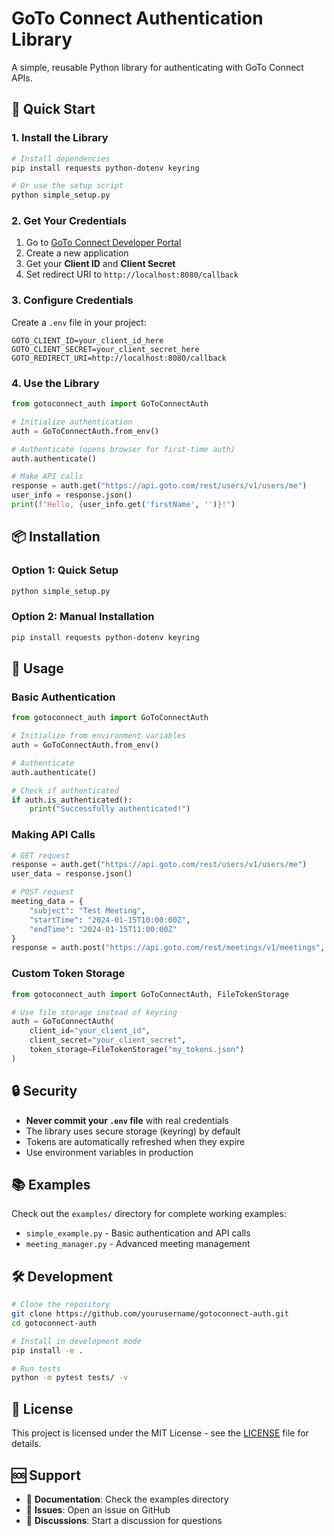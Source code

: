 # GoTo Connect Authentication Library

A simple, reusable Python library for authenticating with GoTo Connect APIs.

## 🚀 Quick Start

### 1. Install the Library

```bash
# Install dependencies
pip install requests python-dotenv keyring

# Or use the setup script
python simple_setup.py
```

### 2. Get Your Credentials

1. Go to [GoTo Connect Developer Portal](https://developer.goto.com/)
2. Create a new application
3. Get your **Client ID** and **Client Secret**
4. Set redirect URI to `http://localhost:8080/callback`

### 3. Configure Credentials

Create a `.env` file in your project:

```env
GOTO_CLIENT_ID=your_client_id_here
GOTO_CLIENT_SECRET=your_client_secret_here
GOTO_REDIRECT_URI=http://localhost:8080/callback
```

### 4. Use the Library

```python
from gotoconnect_auth import GoToConnectAuth

# Initialize authentication
auth = GoToConnectAuth.from_env()

# Authenticate (opens browser for first-time auth)
auth.authenticate()

# Make API calls
response = auth.get("https://api.goto.com/rest/users/v1/users/me")
user_info = response.json()
print(f"Hello, {user_info.get('firstName', '')}!")
```

## 📦 Installation

### Option 1: Quick Setup
```bash
python simple_setup.py
```

### Option 2: Manual Installation
```bash
pip install requests python-dotenv keyring
```

## 🔧 Usage

### Basic Authentication

```python
from gotoconnect_auth import GoToConnectAuth

# Initialize from environment variables
auth = GoToConnectAuth.from_env()

# Authenticate
auth.authenticate()

# Check if authenticated
if auth.is_authenticated():
    print("Successfully authenticated!")
```

### Making API Calls

```python
# GET request
response = auth.get("https://api.goto.com/rest/users/v1/users/me")
user_data = response.json()

# POST request
meeting_data = {
    "subject": "Test Meeting",
    "startTime": "2024-01-15T10:00:00Z",
    "endTime": "2024-01-15T11:00:00Z"
}
response = auth.post("https://api.goto.com/rest/meetings/v1/meetings", json=meeting_data)
```

### Custom Token Storage

```python
from gotoconnect_auth import GoToConnectAuth, FileTokenStorage

# Use file storage instead of keyring
auth = GoToConnectAuth(
    client_id="your_client_id",
    client_secret="your_client_secret",
    token_storage=FileTokenStorage("my_tokens.json")
)
```

## 🔒 Security

- **Never commit your `.env` file** with real credentials
- The library uses secure storage (keyring) by default
- Tokens are automatically refreshed when they expire
- Use environment variables in production

## 📚 Examples

Check out the `examples/` directory for complete working examples:

- `simple_example.py` - Basic authentication and API calls
- `meeting_manager.py` - Advanced meeting management

## 🛠️ Development

```bash
# Clone the repository
git clone https://github.com/yourusername/gotoconnect-auth.git
cd gotoconnect-auth

# Install in development mode
pip install -e .

# Run tests
python -m pytest tests/ -v
```

## 📄 License

This project is licensed under the MIT License - see the [LICENSE](LICENSE) file for details.

## 🆘 Support

- 📖 **Documentation**: Check the examples directory
- 🐛 **Issues**: Open an issue on GitHub
- 💬 **Discussions**: Start a discussion for questions
